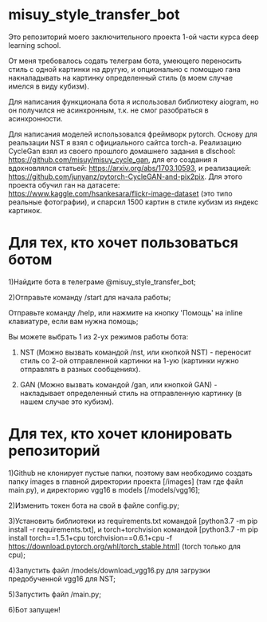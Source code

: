 # misuy_style_transfer_bot
Это репозиторий моего заключительного проекта 1-ой части курса deep learning school.

От меня требовалось содать телеграм бота, умеющего переносить стиль с одной картинки на другую, и опционально с помощью гана накналадывать на картинку определенный стиль (в моем случае имелся в виду кубизм).

Для написания функционала бота я использовал библиотеку aiogram, но он получился не асинхронным, т.к. не смог разобраться в асинхронности.

Для написания моделей использовался фреймворк pytorch. Основу для реальзации NST я взял с официального сайтса torch-а. Реализацию CycleGan взял из своего прошлого домашнего задания в dlschool: https://github.com/misuy/misuy_cycle_gan, для его создания я вдохновлялся статьей: https://arxiv.org/abs/1703.10593, и реализацией: https://github.com/junyanz/pytorch-CycleGAN-and-pix2pix. Для этого проекта обучил ган на датасете: https://www.kaggle.com/hsankesara/flickr-image-dataset (это типо реальные фотографии), и спарсил 1500 картин в стиле кубизм из яндекс картинок.

# Для тех, кто хочет пользоваться ботом
1)Найдите бота в телеграме @misuy_style_transfer_bot;

2)Отправьте команду /start для начала работы;

Отправьте команду /help, или нажмите на кнопку 'Помощь' на inline клавиатуре, если вам нужна помощь;

Вы можете выбрать 1 из 2-ух режимов работы бота:

1. NST (Можно вызвать командой /nst, или кнопкой NST) - переносит стиль со 2-ой отправленной картинки на 1-ую (картинки нужно отправлять в разных сообщениях).

2. GAN (Можно вызвать командой /gan, или кнопкой GAN) - накладывает определенный стиль на отправленную картинку (в нашем случае это кубизм).

# Для тех, кто хочет клонировать репозиторий
1)Github не клонирует пустые папки, поэтому вам необходимо создать папку images в главной директории проекта [/images] (там где файл main.py), и директорию vgg16 в models [/models/vgg16];

2)Изменить токен бота на свой в файле config.py;

3)Установить библиотеки из requirements.txt командой [python3.7 -m pip install -r requirements.txt], и torch+torchvision командой [python3.7 -m pip install torch==1.5.1+cpu torchvision==0.6.1+cpu -f https://download.pytorch.org/whl/torch_stable.html] (torch только для сpu);

4)Запустить файл /models/download_vgg16.py для загрузки предобученной vgg16 для NST;

5)Запустить файл /main.py;

6)Бот запущен!
